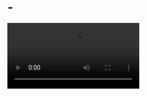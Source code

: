 # -
![](https://images-ext-2.discordapp.net/external/21APIRnN81ZWteK1ScWv81ClNtlxxSIgd7dBz9nJbCE/https/media.tenor.com/yk0rmwnhbdoAAAPo/rody-dead-plate.mp4)
